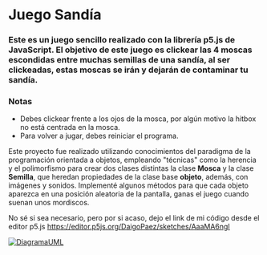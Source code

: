# Juego Sandía

### Este es un juego sencillo realizado con la librería p5.js de JavaScript. El objetivo de este juego es clickear las 4 moscas escondidas entre muchas semillas de una sandía, al ser clickeadas, estas moscas se irán y dejarán de contaminar tu sandía.

### **Notas**
- Debes clickear frente a los ojos de la mosca, por algún motivo la hitbox no está centrada en la mosca.
- Para volver a jugar, debes reiniciar el programa.

Este proyecto fue realizado utilizando conocimientos del paradigma de la programación orientada a objetos, empleando "técnicas" como la herencia y el polimorfismo para crear dos clases distintas la clase **Mosca** y la clase **Semilla**, que heredan propiedades de la clase base **objeto**, además, con imágenes y sonidos. Implementé algunos métodos para que cada objeto aparezca en una posición aleatoria de la pantalla, ganas el juego cuando suenan unos mordiscos.

No sé si sea necesario, pero por si acaso, dejo el link de mi código desde el editor p5.js
https://editor.p5js.org/DaigoPaez/sketches/AaaMA6ngI

[![DiagramaUML](https://i.imgur.com/Yglh9Er.png)](https://i.imgur.com/Yglh9Er.png)
